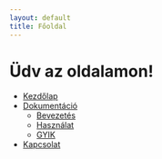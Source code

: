 ```yaml
---
layout: default
title: Főoldal
---
```


# Üdv az oldalamon!

<nav class="dropdown-navbar">
  <ul>
    <li><a href="/Levoonia/">Kezdőlap</a></li>
    <li>
      <a href="#">Dokumentáció</a>
      <ul>
        <li><a href="/Levoonia/bevezetes/">Bevezetés</a></li>
        <li><a href="/Levoonia/hasznalat/">Használat</a></li>
        <li><a href="/Levoonia/gyik/">GYIK</a></li>
      </ul>
    </li>
    <li><a href="/Levoonia/kapcsolat/">Kapcsolat</a></li>
  </ul>
</nav>
